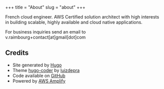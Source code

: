 +++
title = "About"
slug = "about"
+++

French cloud engineer.  AWS Certified solution architect with high interests in building scalable, highly available and cloud native applications.


For business inquiries send an email to v.raimbourg+contact[at]gmail[dot]com

## Credits

* Site generated by [Hugo](https://gohugo.io/)
* Theme [hugo-coder](https://github.com/luizdepra/hugo-coder) by [luizdepra](https://luizdepra.dev/)
* Code available on [GitHub](https://github.com/VictorRaim/Personal_blog)
* Powered by [AWS Amplify](https://aws.amazon.com/amplify/)